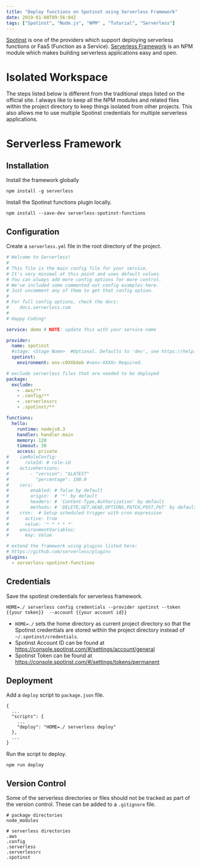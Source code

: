 ```yaml
---
title: "Deploy functions on Spotinst using Serverless Framework"
date: 2019-01-08T09:56:04Z
tags: ["Spotinst", "Node.js", "NPM" , "Tutorial", "Serverless"]
---
```


[Spotinst](https://spotinst.com/products/spotinst-functions/) is one of the providers which support deploying serverless functions or FaaS (Function as a Service). [Serverless Framework](https://serverless.com/) is an NPM module which makes building serverless applications easy and open.

# Isolated Workspace
The steps listed below is different from the traditional steps listed on the official site. I always like to keep all the NPM modules and related files within the project directory to keep things isolated from other projects. This also allows me to use multiple Spotinst credentials for multiple serverless applications.

# Serverless Framework

## Installation
Install the framework globally
```
npm install -g serverless
```

Install the Spotinst functions plugin locally.
```
npm install --save-dev serverless-spotinst-functions
```

## Configuration
Create a `serverless.yml` file in the root directory of the project.
```yaml
# Welcome to Serverless!
#
# This file is the main config file for your service.
# It's very minimal at this point and uses default values.
# You can always add more config options for more control.
# We've included some commented out config examples here.
# Just uncomment any of them to get that config option.
#
# For full config options, check the docs:
#    docs.serverless.com
#
# Happy Coding!

service: demo # NOTE: update this with your service name

provider:
  name: spotinst
  #stage: <Stage Name>  #Optional. Defaults to 'dev', see https://help.spotinst.com/hc/en-us/articles/115005893409
  spotinst:
    environment: env-c0XXbXeb #<env-XXXX> Required.

# exclude serverless files that are needed to be deployed
package:
  exclude:
    - .aws/**
    - .config/**
    - .serverlessrc
    - .spotinst/**       

functions:
  hello:
    runtime: nodejs8.3
    handler: handler.main
    memory: 128
    timeout: 30
    access: private
#    iamRoleConfig:
#      roleId: # role-id
#    activeVersions:
#        - "version": "$LATEST"
#          "percentage": 100.0
#    cors:
#        enabled: # false by default
#        origin:  # '*' by default
#        headers: # 'Content-Type,Authorization' by default
#        methods: # 'DELETE,GET,HEAD,OPTIONS,PATCH,POST,PUT' by default
#    cron:  # Setup scheduled trigger with cron expression
#      active: true
#      value: '* * * * *'
#    environmentVariables:
#      key: Value

# extend the framework using plugins listed here:
# https://github.com/serverless/plugins
plugins:
  - serverless-spotinst-functions

```

## Credentials
Save the spotinst credentials for serverless framework.
```
HOME=./ serverless config credentials --provider spotinst --token {{your token}}  --account {{your account id}}
```

- `HOME=./` sets the home directory as current project directory so that the Spotinst credentials are stored within the project directory instead of `~/.spotinst/credentials`.
- Spotinst Account ID can be found at https://console.spotinst.com/#/settings/account/general
- Spotinst Token can be found at https://console.spotinst.com/#/settings/tokens/permanent

## Deployment
Add a `deploy` script to `package.json` file.
```
{
  ...
  "scripts": {
    ...
    "deploy": "HOME=./ serverless deploy"
  },
  ...
}

```
Run the script to deploy.
```
npm run deploy
```
## Version Control
Some of the serverless directories or files should not be tracked as part of the version control. These can be added to a `.gitignore` file.
```
# package directories
node_modules

# serverless directories
.aws
.config
.serverless
.serverlessrc
.spotinst
```